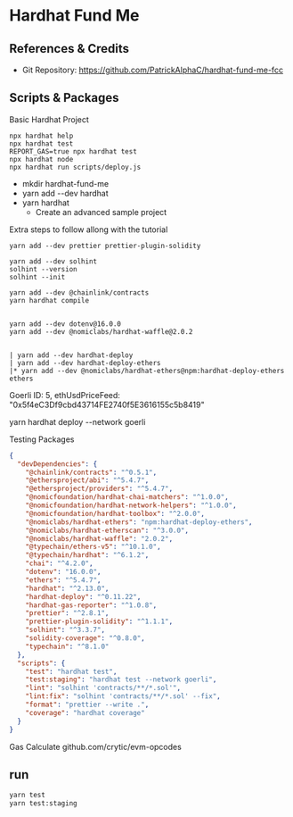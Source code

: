 # Hardhat Fund Me


## References & Credits

- Git Repository: https://github.com/PatrickAlphaC/hardhat-fund-me-fcc

## Scripts & Packages

Basic Hardhat Project

```shell
npx hardhat help
npx hardhat test
REPORT_GAS=true npx hardhat test
npx hardhat node
npx hardhat run scripts/deploy.js
```


- mkdir hardhat-fund-me
- yarn add --dev hardhat
- yarn hardhat
  - Create an advanced sample project

Extra steps to follow allong with the tutorial

```
yarn add --dev prettier prettier-plugin-solidity

yarn add --dev solhint
solhint --version
solhint --init
```

```
yarn add --dev @chainlink/contracts
yarn hardhat compile


yarn add --dev dotenv@16.0.0
yarn add --dev @nomiclabs/hardhat-waffle@2.0.2


| yarn add --dev hardhat-deploy
| yarn add --dev hardhat-deploy-ethers
|* yarn add --dev @nomiclabs/hardhat-ethers@npm:hardhat-deploy-ethers ethers

```

Goerli ID: 5,
ethUsdPriceFeed: "0x5f4eC3Df9cbd43714FE2740f5E3616155c5b8419"

yarn hardhat deploy --network goerli

Testing Packages
```json
{
  "devDependencies": {
    "@chainlink/contracts": "^0.5.1",
    "@ethersproject/abi": "^5.4.7",
    "@ethersproject/providers": "^5.4.7",
    "@nomicfoundation/hardhat-chai-matchers": "^1.0.0",
    "@nomicfoundation/hardhat-network-helpers": "^1.0.0",
    "@nomicfoundation/hardhat-toolbox": "^2.0.0",
    "@nomiclabs/hardhat-ethers": "npm:hardhat-deploy-ethers",
    "@nomiclabs/hardhat-etherscan": "^3.0.0",
    "@nomiclabs/hardhat-waffle": "2.0.2",
    "@typechain/ethers-v5": "^10.1.0",
    "@typechain/hardhat": "^6.1.2",
    "chai": "^4.2.0",
    "dotenv": "16.0.0",
    "ethers": "^5.4.7",
    "hardhat": "^2.13.0",
    "hardhat-deploy": "^0.11.22",
    "hardhat-gas-reporter": "^1.0.8",
    "prettier": "^2.8.1",
    "prettier-plugin-solidity": "^1.1.1",
    "solhint": "^3.3.7",
    "solidity-coverage": "^0.8.0",
    "typechain": "^8.1.0"
  },
  "scripts": {
    "test": "hardhat test",
    "test:staging": "hardhat test --network goerli",
    "lint": "solhint 'contracts/**/*.sol'",
    "lint:fix": "solhint 'contracts/**/*.sol' --fix",
    "format": "prettier --write .",
    "coverage": "hardhat coverage"
  }
}


```


Gas Calculate
github.com/crytic/evm-opcodes


## run
```bash
yarn test
yarn test:staging
```
